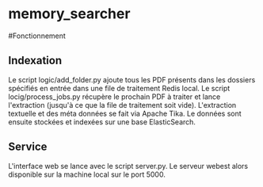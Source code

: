 memory_searcher
===============

#Fonctionnement

## Indexation
Le script logic/add_folder.py ajoute tous les PDF présents dans les dossiers spécifiés en entrée dans une file de traitement Redis local.
Le script locig/process_jobs.py récupère le prochain PDF à traiter et lance l'extraction (jusqu'à ce que la file de traitement soit vide).
L'extraction textuelle et des méta données se fait via Apache Tika. Le données sont ensuite stockées et indexées sur une base ElasticSearch.

## Service
L'interface web se lance avec le script server.py. Le serveur webest alors disponible sur la machine local sur le port 5000.
